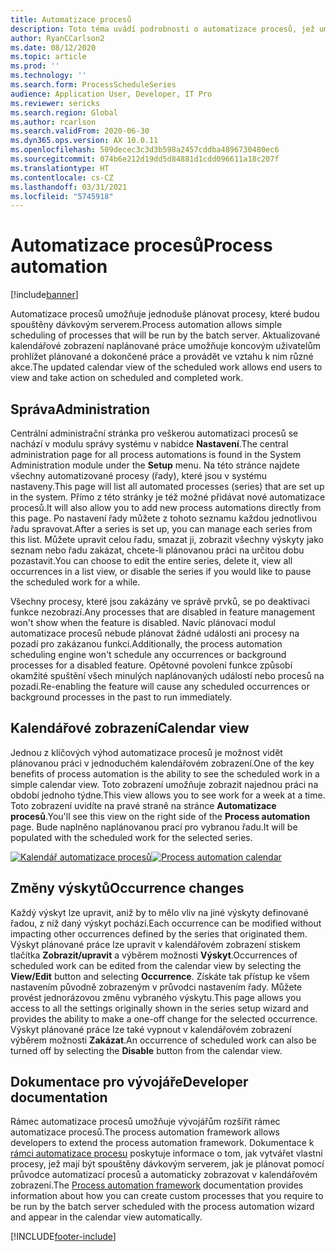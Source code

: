 ```yaml
---
title: Automatizace procesů
description: Toto téma uvádí podrobnosti o automatizace procesů, jež umožňuje jednoduše plánovat procesy, které budou spouštěny dávkovým serverem.
author: RyanCCarlson2
ms.date: 08/12/2020
ms.topic: article
ms.prod: ''
ms.technology: ''
ms.search.form: ProcessScheduleSeries
audience: Application User, Developer, IT Pro
ms.reviewer: sericks
ms.search.region: Global
ms.author: rcarlson
ms.search.validFrom: 2020-06-30
ms.dyn365.ops.version: AX 10.0.11
ms.openlocfilehash: 509decec3c3d3b598a2457cddba4896730480ec6
ms.sourcegitcommit: 074b6e212d19dd5d84881d1cdd096611a18c207f
ms.translationtype: HT
ms.contentlocale: cs-CZ
ms.lasthandoff: 03/31/2021
ms.locfileid: "5745918"
---
```

# <a name="process-automation"></a><span data-ttu-id="199b9-103">Automatizace procesů</span><span class="sxs-lookup"><span data-stu-id="199b9-103">Process automation</span></span>

[!include[banner](../includes/banner.md)]

<span data-ttu-id="199b9-104">Automatizace procesů umožňuje jednoduše plánovat procesy, které budou spouštěny dávkovým serverem.</span><span class="sxs-lookup"><span data-stu-id="199b9-104">Process automation allows simple scheduling of processes that will be run by the batch server.</span></span> <span data-ttu-id="199b9-105">Aktualizované kalendářové zobrazení naplánované práce umožňuje koncovým uživatelům prohlížet plánované a dokončené práce a provádět ve vztahu k nim různé akce.</span><span class="sxs-lookup"><span data-stu-id="199b9-105">The updated calendar view of the scheduled work allows end users to view and take action on scheduled and completed work.</span></span>

## <a name="administration"></a><span data-ttu-id="199b9-106">Správa</span><span class="sxs-lookup"><span data-stu-id="199b9-106">Administration</span></span>

<span data-ttu-id="199b9-107">Centrální administrační stránka pro veškerou automatizaci procesů se nachází v modulu správy systému v nabídce **Nastavení**.</span><span class="sxs-lookup"><span data-stu-id="199b9-107">The central administration page for all process automations is found in the System Administration module under the **Setup** menu.</span></span> <span data-ttu-id="199b9-108">Na této stránce najdete všechny automatizované procesy (řady), které jsou v systému nastaveny.</span><span class="sxs-lookup"><span data-stu-id="199b9-108">This page will list all automated processes (series) that are set up in the system.</span></span> <span data-ttu-id="199b9-109">Přímo z této stránky je též možné přidávat nové automatizace procesů.</span><span class="sxs-lookup"><span data-stu-id="199b9-109">It will also allow you to add new process automations directly from this page.</span></span> <span data-ttu-id="199b9-110">Po nastavení řady můžete z tohoto seznamu každou jednotlivou řadu spravovat.</span><span class="sxs-lookup"><span data-stu-id="199b9-110">After a series is set up, you can manage each series from this list.</span></span> <span data-ttu-id="199b9-111">Můžete upravit celou řadu, smazat ji, zobrazit všechny výskyty jako seznam nebo řadu zakázat, chcete-li plánovanou práci na určitou dobu pozastavit.</span><span class="sxs-lookup"><span data-stu-id="199b9-111">You can choose to edit the entire series, delete it, view all occurrences in a list view, or disable the series if you would like to pause the scheduled work for a while.</span></span> 

<span data-ttu-id="199b9-112">Všechny procesy, které jsou zakázány ve správě prvků, se po deaktivaci funkce nezobrazí.</span><span class="sxs-lookup"><span data-stu-id="199b9-112">Any processes that are disabled in feature management won't show when the feature is disabled.</span></span> <span data-ttu-id="199b9-113">Navíc plánovací modul automatizace procesů nebude plánovat žádné události ani procesy na pozadí pro zakázanou funkci.</span><span class="sxs-lookup"><span data-stu-id="199b9-113">Additionally, the process automation scheduling engine won't schedule any occurrences or background processes for a disabled feature.</span></span> <span data-ttu-id="199b9-114">Opětovné povolení funkce způsobí okamžité spuštění všech minulých naplánovaných událostí nebo procesů na pozadí.</span><span class="sxs-lookup"><span data-stu-id="199b9-114">Re-enabling the feature will cause any scheduled occurrences or background processes in the past to run immediately.</span></span>

## <a name="calendar-view"></a><span data-ttu-id="199b9-115">Kalendářové zobrazení</span><span class="sxs-lookup"><span data-stu-id="199b9-115">Calendar view</span></span>

<span data-ttu-id="199b9-116">Jednou z klíčových výhod automatizace procesů je možnost vidět plánovanou práci v jednoduchém kalendářovém zobrazení.</span><span class="sxs-lookup"><span data-stu-id="199b9-116">One of the key benefits of process automation is the ability to see the scheduled work in a simple calendar view.</span></span>  <span data-ttu-id="199b9-117">Toto zobrazení umožňuje zobrazit najednou práci na období jednoho týdne.</span><span class="sxs-lookup"><span data-stu-id="199b9-117">This view allows you to see work for a week at a time.</span></span> <span data-ttu-id="199b9-118">Toto zobrazení uvidíte na pravé straně na stránce **Automatizace procesů**.</span><span class="sxs-lookup"><span data-stu-id="199b9-118">You'll see this view on the right side of the **Process automation** page.</span></span> <span data-ttu-id="199b9-119">Bude naplněno naplánovanou prací pro vybranou řadu.</span><span class="sxs-lookup"><span data-stu-id="199b9-119">It will be populated with the scheduled work for the selected series.</span></span> 

<span data-ttu-id="199b9-120">[![Kalendář automatizace procesů](./media/CalendarView2.png)](./media/CalendarView2.png)</span><span class="sxs-lookup"><span data-stu-id="199b9-120">[![Process automation calendar](./media/CalendarView2.png)](./media/CalendarView2.png)</span></span>

## <a name="occurrence-changes"></a><span data-ttu-id="199b9-121">Změny výskytů</span><span class="sxs-lookup"><span data-stu-id="199b9-121">Occurrence changes</span></span>

<span data-ttu-id="199b9-122">Každý výskyt lze upravit, aniž by to mělo vliv na jiné výskyty definované řadou, z níž daný výskyt pochází.</span><span class="sxs-lookup"><span data-stu-id="199b9-122">Each occurrence can be modified without impacting other occurrences defined by the series that originated them.</span></span> <span data-ttu-id="199b9-123">Výskyt plánované práce lze upravit v kalendářovém zobrazení stiskem tlačítka **Zobrazit/upravit** a výběrem možnosti **Výskyt**.</span><span class="sxs-lookup"><span data-stu-id="199b9-123">Occurrences of scheduled work can be edited from the calendar view by selecting the **View/Edit** button and selecting **Occurrence**.</span></span> <span data-ttu-id="199b9-124">Získáte tak přístup ke všem nastavením původně zobrazeným v průvodci nastavením řady. Můžete provést jednorázovou změnu vybraného výskytu.</span><span class="sxs-lookup"><span data-stu-id="199b9-124">This page allows you access to all the settings originally shown in the series setup wizard and provides the ability to make a one-off change for the selected occurrence.</span></span> <span data-ttu-id="199b9-125">Výskyt plánované práce lze také vypnout v kalendářovém zobrazení výběrem možnosti **Zakázat**.</span><span class="sxs-lookup"><span data-stu-id="199b9-125">An occurrence of scheduled work can also be turned off by selecting the **Disable** button from the calendar view.</span></span>

## <a name="developer-documentation"></a><span data-ttu-id="199b9-126">Dokumentace pro vývojáře</span><span class="sxs-lookup"><span data-stu-id="199b9-126">Developer documentation</span></span>

<span data-ttu-id="199b9-127">Rámec automatizace procesů umožňuje vývojářům rozšířit rámec automatizace procesů.</span><span class="sxs-lookup"><span data-stu-id="199b9-127">The process automation framework allows developers to extend the process automation framework.</span></span> <span data-ttu-id="199b9-128">Dokumentace k [rámci automatizace procesu](../process-automation/process-automation-framework.md) poskytuje informace o tom, jak vytvářet vlastní procesy, jež mají být spouštěny dávkovým serverem, jak je plánovat pomocí průvodce automatizací procesů a automaticky zobrazovat v kalendářovém zobrazení.</span><span class="sxs-lookup"><span data-stu-id="199b9-128">The [Process automation framework](../process-automation/process-automation-framework.md) documentation provides information about how you can create custom processes that you require to be run by the batch server scheduled with the process automation wizard and appear in the calendar view automatically.</span></span>


[!INCLUDE[footer-include](../../../includes/footer-banner.md)]